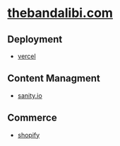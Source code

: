 # [thebandalibi.com](https://thebandalibi.com/)

## Deployment

- [vercel](https://vercel.com/crvouga/the-band-alibi)

## Content Managment

- [sanity.io](https://www.sanity.io/teams/personal/project/mswm483g/settings)

## Commerce

- [shopify](https://the-band-alibi-merch.myshopify.com/admin)
